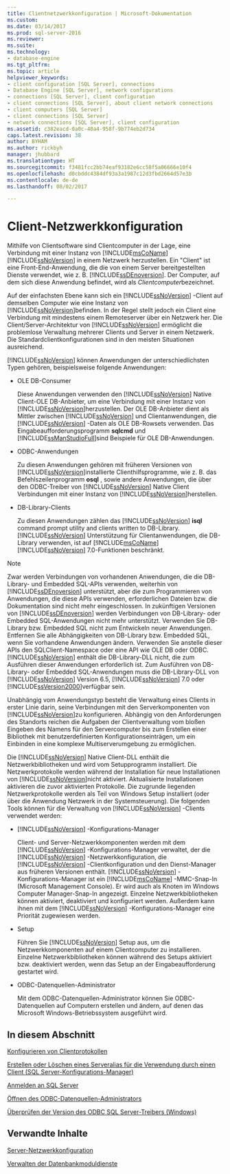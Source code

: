 ```yaml
---
title: Clientnetzwerkkonfiguration | Microsoft-Dokumentation
ms.custom: 
ms.date: 03/14/2017
ms.prod: sql-server-2016
ms.reviewer: 
ms.suite: 
ms.technology:
- database-engine
ms.tgt_pltfrm: 
ms.topic: article
helpviewer_keywords:
- client configuration [SQL Server], connections
- Database Engine [SQL Server], network configurations
- connections [SQL Server], client configuration
- client connections [SQL Server], about client network connections
- client computers [SQL Server]
- client connections [SQL Server]
- network connections [SQL Server], client configuration
ms.assetid: c382eacd-0a0c-40a4-958f-9b774eb2d734
caps.latest.revision: 38
author: BYHAM
ms.author: rickbyh
manager: jhubbard
ms.translationtype: HT
ms.sourcegitcommit: f3481fcc2bb74eaf93182e6cc58f5a06666e10f4
ms.openlocfilehash: d0cbddc4384df93a3a1987c12d3fbd2664d57e3b
ms.contentlocale: de-de
ms.lasthandoff: 08/02/2017

---
```

# <a name="client-network-configuration"></a>Client-Netzwerkkonfiguration
  Mithilfe von Clientsoftware sind Clientcomputer in der Lage, eine Verbindung mit einer Instanz von [!INCLUDE[msCoName](../../includes/msconame-md.md)] [!INCLUDE[ssNoVersion](../../includes/ssnoversion-md.md)] in einem Netzwerk herzustellen. Ein "Client" ist eine Front-End-Anwendung, die die von einem Server bereitgestellten Dienste verwendet, wie z. B. [!INCLUDE[ssDEnoversion](../../includes/ssdenoversion-md.md)]. Der Computer, auf dem sich diese Anwendung befindet, wird als *Clientcomputer*bezeichnet.  
  
 Auf der einfachsten Ebene kann sich ein [!INCLUDE[ssNoVersion](../../includes/ssnoversion-md.md)] -Client auf demselben Computer wie eine Instanz von [!INCLUDE[ssNoVersion](../../includes/ssnoversion-md.md)]befinden. In der Regel stellt jedoch ein Client eine Verbindung mit mindestens einem Remoteserver über ein Netzwerk her. Die Client/Server-Architektur von [!INCLUDE[ssNoVersion](../../includes/ssnoversion-md.md)] ermöglicht die problemlose Verwaltung mehrerer Clients und Server in einem Netzwerk. Die Standardclientkonfigurationen sind in den meisten Situationen ausreichend.  
  
 [!INCLUDE[ssNoVersion](../../includes/ssnoversion-md.md)] können Anwendungen der unterschiedlichsten Typen gehören, beispielsweise folgende Anwendungen:  
  
-   OLE DB-Consumer  
  
     Diese Anwendungen verwenden den [!INCLUDE[ssNoVersion](../../includes/ssnoversion-md.md)] Native Client-OLE DB-Anbieter, um eine Verbindung mit einer Instanz von [!INCLUDE[ssNoVersion](../../includes/ssnoversion-md.md)]herzustellen. Der OLE DB-Anbieter dient als Mittler zwischen [!INCLUDE[ssNoVersion](../../includes/ssnoversion-md.md)] und Clientanwendungen, die [!INCLUDE[ssNoVersion](../../includes/ssnoversion-md.md)] -Daten als OLE DB-Rowsets verwenden. Das Eingabeaufforderungsprogramm **sqlcmd** und [!INCLUDE[ssManStudioFull](../../includes/ssmanstudiofull-md.md)]sind Beispiele für OLE DB-Anwendungen.  
  
-   ODBC-Anwendungen  
  
     Zu diesen Anwendungen gehören mit früheren Versionen von [!INCLUDE[ssNoVersion](../../includes/ssnoversion-md.md)]installierte Clienthilfsprogramme, wie z. B. das Befehlszeilenprogramm **osql** , sowie andere Anwendungen, die über den ODBC-Treiber von [!INCLUDE[ssNoVersion](../../includes/ssnoversion-md.md)] Native Client Verbindungen mit einer Instanz von [!INCLUDE[ssNoVersion](../../includes/ssnoversion-md.md)]herstellen.  
  
-   DB-Library-Clients  
  
     Zu diesen Anwendungen zählen das [!INCLUDE[ssNoVersion](../../includes/ssnoversion-md.md)] **isql** command prompt utility and clients written to DB-Library. [!INCLUDE[ssNoVersion](../../includes/ssnoversion-md.md)] Unterstützung für Clientanwendungen, die DB-Library verwenden, ist auf [!INCLUDE[msCoName](../../includes/msconame-md.md)] [!INCLUDE[ssNoVersion](../../includes/ssnoversion-md.md)] 7.0-Funktionen beschränkt.  
  
> [!NOTE]  
>  Zwar werden Verbindungen von vorhandenen Anwendungen, die die DB-Library- und Embedded SQL-APIs verwenden, weiterhin von [!INCLUDE[ssDEnoversion](../../includes/ssdenoversion-md.md)] unterstützt, aber die zum Programmieren von Anwendungen, die diese APIs verwenden, erforderlichen Dateien bzw. die Dokumentation sind nicht mehr eingeschlossen. In zukünftigen Versionen von [!INCLUDE[ssDEnoversion](../../includes/ssdenoversion-md.md)] werden Verbindungen von DB-Library- oder Embedded SQL-Anwendungen nicht mehr unterstützt. Verwenden Sie DB-Library bzw. Embedded SQL nicht zum Entwickeln neuer Anwendungen. Entfernen Sie alle Abhängigkeiten von DB-Library bzw. Embedded SQL, wenn Sie vorhandene Anwendungen ändern. Verwenden Sie anstelle dieser APIs den SQLClient-Namespace oder eine API wie OLE DB oder ODBC. [!INCLUDE[ssNoVersion](../../includes/ssnoversion-md.md)] enthält die DB-Library-DLL nicht, die zum Ausführen dieser Anwendungen erforderlich ist. Zum Ausführen von DB-Library- oder Embedded SQL-Anwendungen muss die DB-Library-DLL von [!INCLUDE[ssNoVersion](../../includes/ssnoversion-md.md)] Version 6.5, [!INCLUDE[ssNoVersion](../../includes/ssnoversion-md.md)] 7.0 oder [!INCLUDE[ssVersion2000](../../includes/ssversion2000-md.md)]verfügbar sein.  
  
 Unabhängig vom Anwendungstyp besteht die Verwaltung eines Clients in erster Linie darin, seine Verbindungen mit den Serverkomponenten von [!INCLUDE[ssNoVersion](../../includes/ssnoversion-md.md)]zu konfigurieren. Abhängig von den Anforderungen des Standorts reichen die Aufgaben der Clientverwaltung vom bloßen Eingeben des Namens für den Servercomputer bis zum Erstellen einer Bibliothek mit benutzerdefinierten Konfigurationseinträgen, um ein Einbinden in eine komplexe Multiserverumgebung zu ermöglichen.  
  
 Die [!INCLUDE[ssNoVersion](../../includes/ssnoversion-md.md)] Native Client-DLL enthält die Netzwerkbibliotheken und wird vom Setupprogramm installiert. Die Netzwerkprotokolle werden während der Installation für neue Installationen von [!INCLUDE[ssNoVersion](../../includes/ssnoversion-md.md)]nicht aktiviert. Aktualisierte Installationen aktivieren die zuvor aktivierten Protokolle. Die zugrunde liegenden Netzwerkprotokolle werden als Teil von Windows Setup installiert (oder über die Anwendung Netzwerk in der Systemsteuerung). Die folgenden Tools können für die Verwaltung von [!INCLUDE[ssNoVersion](../../includes/ssnoversion-md.md)] -Clients verwendet werden:  
  
-   [!INCLUDE[ssNoVersion](../../includes/ssnoversion-md.md)] -Konfigurations-Manager  
  
     Client- und Server-Netzwerkkomponenten werden mit dem [!INCLUDE[ssNoVersion](../../includes/ssnoversion-md.md)] -Konfigurations-Manager verwaltet, der die [!INCLUDE[ssNoVersion](../../includes/ssnoversion-md.md)] -Netzwerkkonfiguration, die [!INCLUDE[ssNoVersion](../../includes/ssnoversion-md.md)] -Clientkonfiguration und den Dienst-Manager aus früheren Versionen enthält. [!INCLUDE[ssNoVersion](../../includes/ssnoversion-md.md)] -Konfigurations-Manager ist ein [!INCLUDE[msCoName](../../includes/msconame-md.md)] -MMC-Snap-In (Microsoft Management Console). Er wird auch als Knoten im Windows Computer Manager-Snap-In angezeigt. Einzelne Netzwerkbibliotheken können aktiviert, deaktiviert und konfiguriert werden. Außerdem kann ihnen mit dem [!INCLUDE[ssNoVersion](../../includes/ssnoversion-md.md)] -Konfigurations-Manager eine Priorität zugewiesen werden.  
  
-   Setup  
  
     Führen Sie [!INCLUDE[ssNoVersion](../../includes/ssnoversion-md.md)] Setup aus, um die Netzwerkkomponenten auf einem Clientcomputer zu installieren. Einzelne Netzwerkbibliotheken können während des Setups aktiviert bzw. deaktiviert werden, wenn das Setup an der Eingabeaufforderung gestartet wird.  
  
-   ODBC-Datenquellen-Administrator  
  
     Mit dem ODBC-Datenquellen-Administrator können Sie ODBC-Datenquellen auf Computern erstellen und ändern, auf denen das Microsoft Windows-Betriebssystem ausgeführt wird.  
  
## <a name="in-this-section"></a>In diesem Abschnitt  
 [Konfigurieren von Clientprotokollen](../../database-engine/configure-windows/configure-client-protocols.md)  
  
 [Erstellen oder Löschen eines Serveralias für die Verwendung durch einen Client &#40;SQL Server-Konfigurations-Manager&#41;](../../database-engine/configure-windows/create-or-delete-a-server-alias-for-use-by-a-client.md)  
  
 [Anmelden an SQL Server](../../database-engine/configure-windows/logging-in-to-sql-server.md)  
  
 [Öffnen des ODBC-Datenquellen-Administrators](../../database-engine/configure-windows/open-the-odbc-data-source-administrator.md)  
  
 [Überprüfen der Version des ODBC SQL Server-Treibers &#40;Windows&#41;](../../database-engine/configure-windows/check-the-odbc-sql-server-driver-version-windows.md)  
  
## <a name="related-content"></a>Verwandte Inhalte  
 [Server-Netzwerkkonfiguration](../../database-engine/configure-windows/server-network-configuration.md)  
  
 [Verwalten der Datenbankmoduldienste](../../database-engine/configure-windows/manage-the-database-engine-services.md)  
  
  
